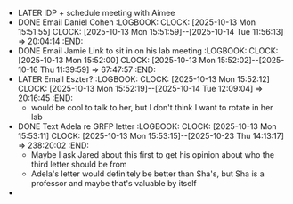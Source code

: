 - LATER IDP + schedule meeting with Aimee
- DONE Email Daniel Cohen 
  :LOGBOOK:
  CLOCK: [2025-10-13 Mon 15:51:55]
  CLOCK: [2025-10-13 Mon 15:51:59]--[2025-10-14 Tue 11:56:13] =>  20:04:14
  :END:
- DONE Email Jamie Link to sit in on his lab meeting 
  :LOGBOOK:
  CLOCK: [2025-10-13 Mon 15:52:00]
  CLOCK: [2025-10-13 Mon 15:52:02]--[2025-10-16 Thu 11:39:59] =>  67:47:57
  :END:
- LATER Email Eszter?
  :LOGBOOK:
  CLOCK: [2025-10-13 Mon 15:52:12]
  CLOCK: [2025-10-13 Mon 15:52:19]--[2025-10-14 Tue 12:09:04] =>  20:16:45
  :END:
	- would be cool to talk to her, but I don't think I want to rotate in her lab
- DONE Text Adela re GRFP letter
  :LOGBOOK:
  CLOCK: [2025-10-13 Mon 15:53:11]
  CLOCK: [2025-10-13 Mon 15:53:15]--[2025-10-23 Thu 14:13:17] =>  238:20:02
  :END:
	- Maybe I ask Jared about this first to get his opinion about who the third letter should be from
	- Adela's letter would definitely be better than Sha's, but Sha is a professor and maybe that's valuable by itself
-